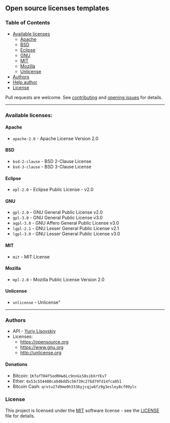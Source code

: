 ## Open source licenses templates

### Table of Contents
- [Available licenses](#available-licenses)
    * [Apache](#apache)
    * [BSD](#bsd)
    * [Eclipse](#eclipse)
    * [GNU](#gnu)
    * [MIT](#mit)
    * [Mozilla](#mozilla)
    * [Unlicense](#unlicense)
- [Authors](#authors)
- [Help author](#donations)
- [License](#license)

Pull requests are welcome. See [contributing](../.github/CONTRIBUTING.md)
and [opening issues](../.github/ISSUE_TEMPLATE.md) for details.
<hr>

### Available licenses:

#### Apache
* `apache-2.0` - Apache License Version 2.0

#### BSD
* `bsd-2-clause` - BSD 2-Clause License
* `bsd-3-clause` - BSD 3-Clause License

#### Eclipse
* `epl-2.0` - Eclipse Public License - v2.0

#### GNU
* `gpl-2.0` - GNU General Public License v2.0
* `gpl-3.0` - GNU General Public License v3.0
* `agpl-3.0` - GNU Affero General Public License v3.0
* `lgpl-2.1` - GNU Lesser General Public License v2.1
* `lgpl-3.0` - GNU Lesser General Public License v3.0

#### MIT
* `mit` - MIT License

#### Mozilla
* `mpl-2.0` - Mozilla Public License Version 2.0

#### Unlicense
* `unlicense` - Unlicense"
<hr>

### Authors
* API - [Yuriy Lisovskiy](https://github.com/YuriyLisovskiy)
* Licenses:
    * https://opensource.org
    * https://www.gnu.org
    * http://unlicense.org
#### Donations
* Bitcoin: `1KfafTH4fSodRHw6Lc9nnGs58sibXrYEv7`
* Ether: `0x53c554400ca9d6dd5c56739c27bd79fd14fca851`
* Bitcoin Cash: `qrxtu27d9me0h3336yjcqjw6fz9g3esley8cf09ylc`
### License
This project is licensed under the [MIT](https://opensource.org/licenses/MIT) software license - see the
[LICENSE](LICENSE) file for details.
